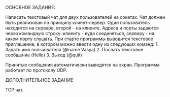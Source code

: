 ОСНОВНОЕ ЗАДАНИЕ:


Написать текстовый чат для двух пользователей на сокетах. Чат должен быть реализован по принципу клиент-сервер.
Один пользователь находится на сервере, второй - на клиенте. Адреса и порты задаются через командную строку:
клиенту - куда соединяться, серверу - на каком порту слушать. При старте программы выводится текстовое приглашение,
в котором можно ввести одну из следующих команд:
    1. Задать имя пользователя (@name Vasya)
    2. Послать текстовое сообщение (Hello)
    3. Выход (@quit)

Принятые сообщения автоматически выводятся на экран. Программа работает по протоколу UDP.

ДОПОЛНИТЕЛЬНОЕ ЗАДАНИЕ:

TCP чат.